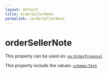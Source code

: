 ```yaml
---
layout: default
title: orderSellerNote
permalink: /orderSellerNote
---
```


# orderSellerNote


This property can be used on: [`oa:OrderProposal`](https://openactive.io/OrderProposal)

This property include the values: [`schema:Text`](https://schema.org/Text)
